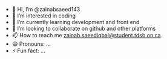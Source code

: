 - 👋 Hi, I’m @zainabsaeed143
- 👀 I’m interested in coding
- 🌱 I’m currently learning development and front end
- 💞️ I’m looking to collaborate on github and other platforms
- 📫 How to reach me zainab.saeediqbal@student.tdsb.on.ca
- 😄 Pronouns: ...
- ⚡ Fun fact: ...

<!---
zainabsaeed143/zainabsaeed143 is a ✨ special ✨ repository because its `README.md` (this file) appears on your GitHub profile.
You can click the Preview link to take a look at your changes.
--->
